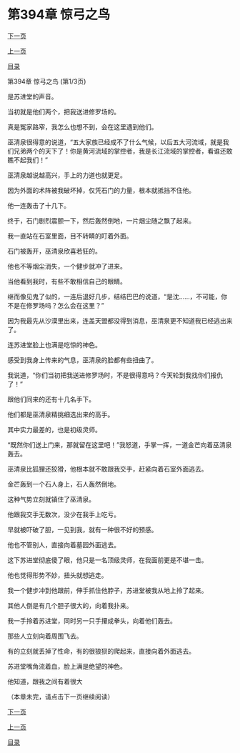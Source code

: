 <h1>第394章    惊弓之鸟</h1>
            <div><p><a href="./1180_%E7%AC%AC394%E7%AB%A0_%E6%83%8A%E5%BC%93%E4%B9%8B%E9%B8%9F.md">下一页</a></p><p><a href="./1178_%E7%AC%AC393%E7%AB%A0_%E8%B5%B7%E7%82%B9.md">上一页</a></p><p><a href="../">目录</a></p></div>
            <div><p>第394章    惊弓之鸟 (第1/3页)</p><p>是苏进堂的声音。</p><p>当初就是他们两个，把我送进修罗场的。</p><p>真是冤家路窄，我怎么也想不到，会在这里遇到他们。</p><p>巫清泉很得意的说道，“五大家族已经成不了什么气候，以后五大河流域，就是我们兄弟两个的天下了！你是黄河流域的掌控者，我是长江流域的掌控者，看谁还敢瞧不起我们！”</p><p>巫清泉越说越高兴，手上的力道也就更足。</p><p>因为外面的术阵被我破坏掉，仅凭石门的力量，根本就抵挡不住他。</p><p>他一连轰击了十几下。</p><p>终于，石门剧烈震颤一下，然后轰然倒地，一片烟尘随之飘了起来。</p><p>我一直站在石室里面，目不转睛的盯着外面。</p><p>石门被轰开，巫清泉欣喜若狂的。</p><p>他也不等烟尘消失，一个健步就冲了进来。</p><p>当他看到我时，有些不敢相信自己的眼睛。</p><p>继而像见鬼了似的，一连后退好几步，结结巴巴的说道，“是沈……，不可能，你不是在修罗场吗？怎么会在这里？”</p><p>因为我最先从沙漠里出来，连盖天盟都没得到消息，巫清泉更不知道我已经逃出来了。</p><p>连苏进堂脸上也满是吃惊的神色。</p><p>感受到我身上传来的气息，巫清泉的脸都有些扭曲了。</p><p>我说道，“你们当初把我送进修罗场时，不是很得意吗？今天轮到我找你们报仇了！”</p><p>跟他们同来的还有十几名手下。</p><p>他们都是巫清泉精挑细选出来的高手。</p><p>其中实力最差的，也是初级灵师。</p><p>“既然你们送上门来，那就留在这里吧！”我怒道，手掌一挥，一道金芒向着巫清泉轰去。</p><p>巫清泉比狐狸还狡猾，他根本就不敢跟我交手，赶紧向着石室外面逃去。</p><p>金芒轰到一个石人身上，石人轰然倒地。</p><p>这种气势立刻就镇住了巫清泉。</p><p>他跟我交手无数次，没少在我手上吃亏。</p><p>早就被吓破了胆，一见到我，就有一种很不好的预感。</p><p>他也不管别人，直接向着墓园外面逃去。</p><p>这下苏进堂彻底傻了眼，他只是一名顶级灵师，在我面前更是不堪一击。</p><p>他也觉得形势不妙，扭头就想逃走。</p><p>我一个健步冲到他跟前，伸手抓住他脖子，苏进堂被我从地上拎了起来。</p><p>其他人倒是有几个胆子很大的，向着我扑来。</p><p>我一手拎着苏进堂，同时另一只手攥成拳头，向着他们轰去。</p><p>那些人立刻向着周围飞去。</p><p>有的立刻就丢掉了性命，有的很狼狈的爬起来，直接向着外面逃去。</p><p>苏进堂嘴角流着血，脸上满是绝望的神色。</p><p>他知道，跟我之间有着很大</p><p>（本章未完，请点击下一页继续阅读）</p></div>
            <div><p><a href="./1180_%E7%AC%AC394%E7%AB%A0_%E6%83%8A%E5%BC%93%E4%B9%8B%E9%B8%9F.md">下一页</a></p><p><a href="./1178_%E7%AC%AC393%E7%AB%A0_%E8%B5%B7%E7%82%B9.md">上一页</a></p><p><a href="../">目录</a></p></div>